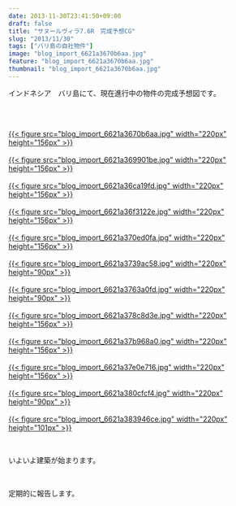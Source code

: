 ```yaml
---
date: 2013-11-30T23:41:50+09:00
draft: false
title: "サヌールヴィラ7.6R　完成予想CG"
slug: "2013/11/30"
tags: ["バリ島の自社物件"]
image: "blog_import_6621a3670b6aa.jpg"
feature: "blog_import_6621a3670b6aa.jpg"
thumbnail: "blog_import_6621a3670b6aa.jpg"
---
```

<p>インドネシア　バリ島にて、現在進行中の物件の完成予想図です。</p><br/><p><br/><a href="blog_import_6621a36857f3b.jpg">{{< figure src="blog_import_6621a3670b6aa.jpg" width="220px" height="156px" >}}</a> <br/><br/><a href="blog_import_6621a36b361ca.jpg">{{< figure src="blog_import_6621a369901be.jpg" width="220px" height="156px" >}}</a> <br/><br/><a href="blog_import_6621a36e01dd2.jpg">{{< figure src="blog_import_6621a36ca19fd.jpg" width="220px" height="156px" >}}</a> <br/><br/><a href="blog_import_6621a36f72b11.jpg">{{< figure src="blog_import_6621a36f3122e.jpg" width="220px" height="156px" >}}</a> <br/><br/><a href="blog_import_6621a3726f414.jpg">{{< figure src="blog_import_6621a370ed0fa.jpg" width="220px" height="156px" >}}</a> <br/><br/><a href="blog_import_6621a3750ab26.jpg">{{< figure src="blog_import_6621a3739ac58.jpg" width="220px" height="90px" >}}</a> <br/><br/><a href="blog_import_6621a3778159b.jpg">{{< figure src="blog_import_6621a3763a0fd.jpg" width="220px" height="90px" >}}</a> <br/><br/><a href="blog_import_6621a37a2b425.jpg">{{< figure src="blog_import_6621a378c8d3e.jpg" width="220px" height="156px" >}}</a> <br/><br/><a href="blog_import_6621a37cd0e74.jpg">{{< figure src="blog_import_6621a37b968a0.jpg" width="220px" height="156px" >}}</a> <br/><br/><a href="blog_import_6621a37f9753a.jpg">{{< figure src="blog_import_6621a37e0e716.jpg" width="220px" height="156px" >}}</a> <br/><br/><a href="blog_import_6621a3821d706.jpg">{{< figure src="blog_import_6621a380cfcf4.jpg" width="220px" height="90px" >}}</a> <br/><br/><a href="blog_import_6621a384c75f5.jpg">{{< figure src="blog_import_6621a383946ce.jpg" width="220px" height="101px" >}}</a> <br/></p><br/><p>いよいよ建築が始まります。</p><br/><p>定期的に報告します。</p>


